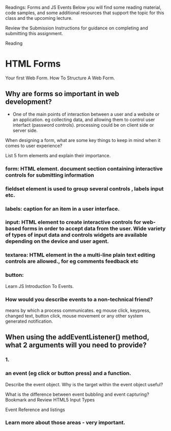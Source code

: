 Readings: Forms and JS Events
Below you will find some reading material, code samples, and some additional resources that support the topic for this class and the upcoming lecture.

Review the Submission Instructions for guidance on completing and submitting this assignment.

Reading
# HTML Forms
Your first Web Form. How To Structure A Web Form.

## Why are forms so important in web development?
+ One of the main points of interaction between a user and a website or an application. eg collecting data, and allowing them to control user interfact (password controls). processing could be on client side or server side.

When designing a form, what are some key things to keep in mind when it comes to user experience?

List 5 form elements and explain their importance.
###  form: HTML element. document section containing interactive controls for submitting information
### fieldset element is used to group several controls , labels input etc.
### labels: caption for an item in a user interface.
### input: HTML element to create interactive controls for web-based forms in order to accept data from the user. Wide variety of types of input data and controls widgets are available depending on the device and user agent.
### textarea: HTML element in the a multi-line plain text editing controls are allowed., for eg comments feedback etc
### button: 

Learn JS
Introduction To Events.

### How would you describe events to a non-technical friend? 
means by which a process communicates.  eg mouse click, keypress, changed text, button click, mouse movement or any other system generated notification.

## When using the addEventListener() method, what 2 arguments will you need to provide? 
### 1. 
### an event (eg click or button press) and a function.
Describe the event object. Why is the target within the event object useful?


What is the difference between event bubbling and event capturing?
Bookmark and Review
HTML5 Input Types

Event Reference and listings

### Learn more about those areas - very important.